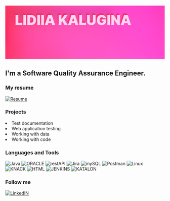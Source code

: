 ![Header](https://github.com/KLidya/KLidya/blob/main/Assets/Group%203.jpg)

## I'm a Software Quality Assurance Engineer.

### My resume
[![Resume](https://img.shields.io/badge/-Resume-F02F2F?style=for-the-badge)](https://github.com/KLidya/KLidya/blob/main/resume.txt)

### Projects
<li> Test documentation</li>
<li> Web application testing  
<li> Working with data</li>
<li> Working with code </li>

### Languages and Tools
![Java](https://img.shields.io/badge/-Java-000D80?style=for-the-badge)
![ORACLE](https://img.shields.io/badge/-ORACLE-B63030?style=for-the-badge)
![restAPI](https://img.shields.io/badge/-restAPI-FF56C3?style=for-the-badge)
![Jira](https://img.shields.io/badge/-Jira-496F84?style=for-the-badge)
![mySQL](https://img.shields.io/badge/-mySQL-CE9606?style=for-the-badge&logo=mysql&logoColor=000000)
![Postman](https://img.shields.io/badge/-Postman-FF0000?style=for-the-badge)
![Linux](https://img.shields.io/badge/-Linux-00B2FF?style=for-the-badge)<br>
![KNACK](https://img.shields.io/badge/-KNACK-8F0000?style=for-the-badge)
![HTML](https://img.shields.io/badge/-HTML-074711?style=for-the-badge)
![JENKINS](https://img.shields.io/badge/-JENKINS-000000?style=for-the-badge)
![KATALON](https://img.shields.io/badge/-KATALON-FF0000?style=for-the-badge)

### Follow me
[![LinkedIN](https://img.shields.io/badge/-LinkedIN-000D80?style=for-the-badge&logo=linkedin)](https://www.linkedin.com/in/lidya-kalugina-49a05923b/)


